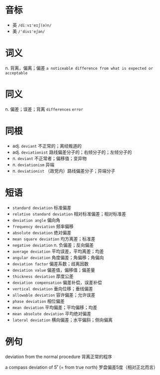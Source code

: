 # 音标

- 英 `/diːvɪ'eɪʃ(ə)n/`
- 美 `/'divɪ'eʃən/`

# 词义

n. 背离，偏离；偏差
`a noticeable difference from what is expected or acceptable`

# 同义

n. 偏差；误差；背离
`differences` `error`

# 同根

- adj. `deviant` 不正常的；离经叛道的
- adj. `deviationist` 路线偏差分子的；右倾分子的；左倾分子的
- n. `deviant` 不正常者；偏移值；变异物
- n. `deviationism` 异端
- n. `deviationist` （政党内）路线偏差分子；异端分子

# 短语

- `standard deviation` 标准偏差
- `relative standard deviation` 相对标准偏差；相对标准差
- `deviation angle` 偏向角
- `frequency deviation` 频率偏移
- `absolute deviation` 绝对偏差
- `mean square deviation` 均方离差；标准差
- `negative deviation` n. 负偏差；反向偏差
- `average deviation` 平均误差，平均离差；均差
- `angular deviation` 角度偏差；角偏移；角偏向
- `deviation factor` 偏差系数；歧离因数
- `deviation value` 偏差值，偏移值；偏差量
- `thickness deviation` 厚度公差
- `deviation compensation` 偏差补偿，误差补偿
- `vertical deviation` 垂向位移；垂线偏差
- `allowable deviation` 容许偏差；允许误差
- `phase deviation` 相位偏差
- `mean deviation` 平均偏差；平均偏移；均差
- `mean absolute deviation` 平均绝对偏差
- `lateral deviation` 横向偏差；水平偏斜；侧向偏离

# 例句

deviation from the normal procedure
背离正常的程序

a compass deviation of 5˚ (= from true north)
罗盘偏差5度（相对正北而言）


